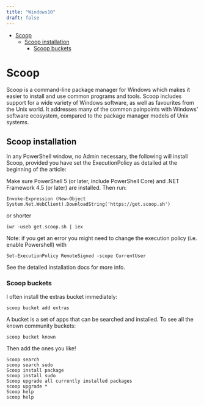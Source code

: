 ```yaml
---
title: "Windows10"
draft: false
---
```

- [Scoop](#scoop)
  - [Scoop installation](#scoop-installation)
    - [Scoop buckets](#scoop-buckets)

# Scoop

Scoop is a command-line package manager for Windows which makes it easier to install and use common programs and tools. Scoop includes support for a wide variety of Windows software, as well as favourites from the Unix world. It addresses many of the common painpoints with Windows' software ecosystem, compared to the package manager models of Unix systems.

## Scoop installation

In any PowerShell window, no Admin necessary, the following will install Scoop, provided you have set the ExecutionPolicy as detailed at the beginning of the article:

Make sure PowerShell 5 (or later, include PowerShell Core) and .NET Framework 4.5 (or later) are installed. Then run:

```
Invoke-Expression (New-Object System.Net.WebClient).DownloadString('https://get.scoop.sh')
```

or shorter

```
iwr -useb get.scoop.sh | iex
```

Note: if you get an error you might need to change the execution policy (i.e. enable Powershell) with

```
Set-ExecutionPolicy RemoteSigned -scope CurrentUser
```

See the detailed installation docs for more info.

### Scoop buckets

I often install the extras bucket immediately:

```
scoop bucket add extras
```

A bucket is a set of apps that can be searched and installed. To see all the known community buckets:

```
scoop bucket known
```

Then add the ones you like!

```
Scoop search
scoop search sudo
Scoop install package
scoop install sudo
Scoop upgrade all currently installed packages
scoop upgrade *
Scoop help
scoop help
```
